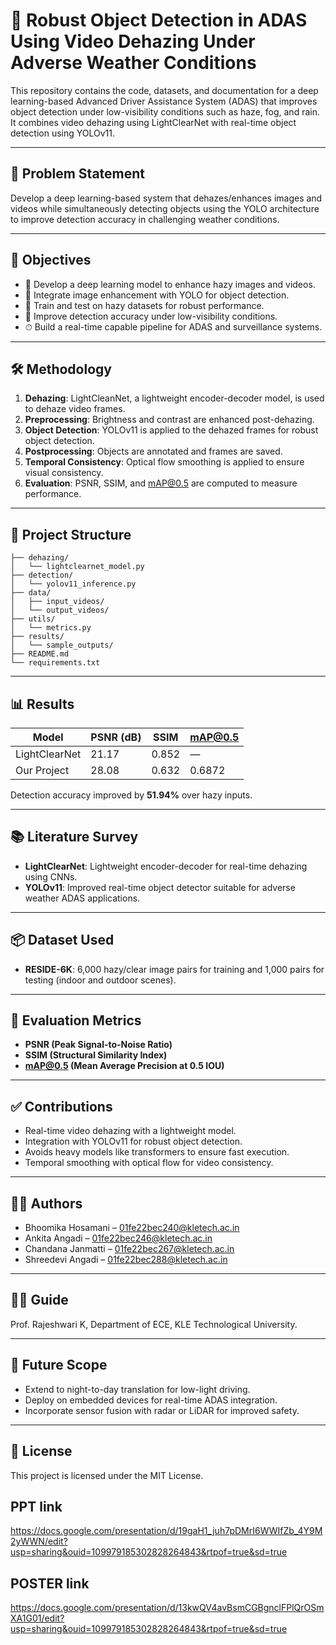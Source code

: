 # 🚗 Robust Object Detection in ADAS Using Video Dehazing Under Adverse Weather Conditions

This repository contains the code, datasets, and documentation for a deep learning-based Advanced Driver Assistance System (ADAS) that improves object detection under low-visibility conditions such as haze, fog, and rain. It combines video dehazing using LightClearNet with real-time object detection using YOLOv11.

---

## 📌 Problem Statement

Develop a deep learning-based system that dehazes/enhances images and videos while simultaneously detecting objects using the YOLO architecture to improve detection accuracy in challenging weather conditions.

---

## 🎯 Objectives

- 🔧 Develop a deep learning model to enhance hazy images and videos.
- 🤖 Integrate image enhancement with YOLO for object detection.
- 🧪 Train and test on hazy datasets for robust performance.
- 🎯 Improve detection accuracy under low-visibility conditions.
- ⏱ Build a real-time capable pipeline for ADAS and surveillance systems.

---

## 🛠️ Methodology

1. **Dehazing**: LightCleanNet, a lightweight encoder-decoder model, is used to dehaze video frames.
2. **Preprocessing**: Brightness and contrast are enhanced post-dehazing.
3. **Object Detection**: YOLOv11 is applied to the dehazed frames for robust object detection.
4. **Postprocessing**: Objects are annotated and frames are saved.
5. **Temporal Consistency**: Optical flow smoothing is applied to ensure visual consistency.
6. **Evaluation**: PSNR, SSIM, and mAP@0.5 are computed to measure performance.

---

## 📂 Project Structure

```
├── dehazing/
│   └── lightclearnet_model.py
├── detection/
│   └── yolov11_inference.py
├── data/
│   ├── input_videos/
│   └── output_videos/
├── utils/
│   └── metrics.py
├── results/
│   └── sample_outputs/
├── README.md
└── requirements.txt
```

---

## 📊 Results

| Model          | PSNR (dB) | SSIM   | mAP@0.5 |
|----------------|-----------|--------|---------|
| LightClearNet  | 21.17     | 0.852  | —       |
| Our Project    | 28.08     | 0.632  | 0.6872  |

Detection accuracy improved by **51.94%** over hazy inputs.

---

## 📚 Literature Survey

- **LightClearNet**: Lightweight encoder-decoder for real-time dehazing using CNNs.
- **YOLOv11**: Improved real-time object detector suitable for adverse weather ADAS applications.

---

## 📦 Dataset Used

- **RESIDE-6K**: 6,000 hazy/clear image pairs for training and 1,000 pairs for testing (indoor and outdoor scenes).

---

## 🧪 Evaluation Metrics

- **PSNR (Peak Signal-to-Noise Ratio)**
- **SSIM (Structural Similarity Index)**
- **mAP@0.5 (Mean Average Precision at 0.5 IOU)**

---

## ✅ Contributions

- Real-time video dehazing with a lightweight model.
- Integration with YOLOv11 for robust object detection.
- Avoids heavy models like transformers to ensure fast execution.
- Temporal smoothing with optical flow for video consistency.

---

## 🧑‍💻 Authors

- Bhoomika Hosamani – [01fe22bec240@kletech.ac.in](mailto:01fe22bec240@kletech.ac.in)  
- Ankita Angadi – [01fe22bec246@kletech.ac.in](mailto:01fe22bec246@kletech.ac.in)  
- Chandana Janmatti – [01fe22bec267@kletech.ac.in](mailto:01fe22bec267@kletech.ac.in)  
- Shreedevi Angadi – [01fe22bec288@kletech.ac.in](mailto:01fe22bec288@kletech.ac.in)  

---

## 👩‍🏫 Guide

Prof. Rajeshwari K, Department of ECE, KLE Technological University.

---

## 📌 Future Scope

- Extend to night-to-day translation for low-light driving.
- Deploy on embedded devices for real-time ADAS integration.
- Incorporate sensor fusion with radar or LiDAR for improved safety.

---

## 📄 License

This project is licensed under the MIT License.

## PPT link
https://docs.google.com/presentation/d/19gaH1_juh7pDMrI6WWIfZb_4Y9M2yWWN/edit?usp=sharing&ouid=109979185302828264843&rtpof=true&sd=true

## POSTER link
https://docs.google.com/presentation/d/13kwQV4avBsmCGBgnclFPlQrOSmXA1G01/edit?usp=sharing&ouid=109979185302828264843&rtpof=true&sd=true
